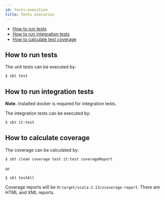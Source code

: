 ```yaml
---
id: tests-execution
title: Tests execution
---
```


- [How to run tests](#how-to-run-tests)  
- [How to run integration tests](#how-to-run-integration-tests)  
- [How to calculate test coverage](#how-to-calculate-test-coverage)  

## <a name="how-to-run-tests"></a> How to run tests

The unit tests can be executed by:  

```sh
$ sbt test
```

## <a name="how-to-run-integration-tests"></a> How to run integration tests
**Note.** Installed docker is required for integration tests.

The integration tests can be executed by:  

```sh
$ sbt it:test
```

## <a name="how-to-calculate-test-coverage"></a> How to calculate coverage

The coverage can be calculated by:  

```sh
$ sbt clean coverage test it:test coverageReport
```
or 
```sh
$ sbt testAll
```

Coverage reports will be in `target/scala-2.13/scoverage-report`. There are HTML and XML reports.  
